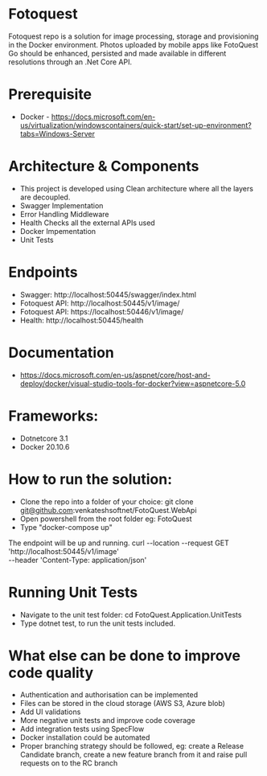 # Fotoquest
Fotoquest repo is a solution for image processing, storage and provisioning in the Docker environment. Photos uploaded by mobile apps like FotoQuest Go should be enhanced, persisted and made available in different resolutions through an .Net Core API.

# Prerequisite
- Docker - https://docs.microsoft.com/en-us/virtualization/windowscontainers/quick-start/set-up-environment?tabs=Windows-Server

# Architecture & Components
- This project is developed using Clean architecture where all the layers are decoupled.
- Swagger Implementation
- Error Handling Middleware
- Health Checks all the external APIs used
- Docker Impementation
- Unit Tests

# Endpoints
- Swagger: http://localhost:50445/swagger/index.html
- Fotoquest API: http://localhost:50445/v1/image/
- Fotoquest API: https://localhost:50446/v1/image/
- Health: http://localhost:50445/health

# Documentation
- https://docs.microsoft.com/en-us/aspnet/core/host-and-deploy/docker/visual-studio-tools-for-docker?view=aspnetcore-5.0

# Frameworks:
- Dotnetcore 3.1
- Docker 20.10.6


# How to run the solution:
- Clone the repo into a folder of your choice: git clone git@github.com:venkateshsoftnet/FotoQuest.WebApi
- Open powershell from the root folder eg: FotoQuest
- Type "docker-compose up"

The endpoint will be up and running. 
curl --location --request GET 'http://localhost:50445/v1/image' \
--header 'Content-Type: application/json'

# Running Unit Tests 
- Navigate to the unit test folder: cd FotoQuest.Application.UnitTests
- Type dotnet test, to run the unit tests included.

# What else can be done to improve code quality
- Authentication and authorisation can be implemented
- Files can be stored in the cloud storage (AWS S3, Azure blob)
- Add UI validations
- More negative unit tests and improve code coverage 
- Add integration tests using SpecFlow
- Docker installation could be automated
- Proper branching strategy should be followed, eg: create a Release Candidate branch, create a new feature branch from it and raise pull requests on to the RC branch
